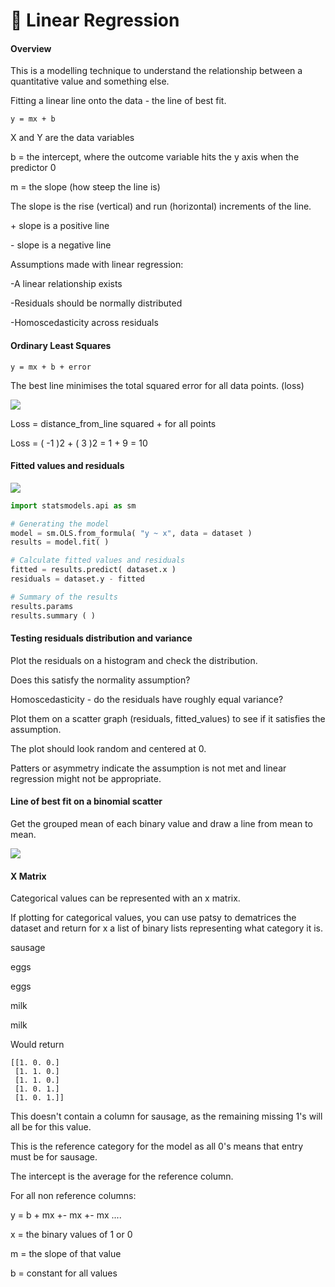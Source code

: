 # 🎲 Linear Regression

#### Overview

This is a modelling technique to understand the relationship between a quantitative value and something else.

Fitting a linear line onto the data - the line of best fit.

```
y = mx + b
```

X and Y are the data variables

b = the intercept, where the outcome variable hits the y axis when the predictor 0

m = the slope (how steep the line is)

The slope is the rise (vertical) and run (horizontal) increments of the line.

\+ slope is a positive line

\- slope is a negative line

Assumptions made with linear regression:

\-A linear relationship exists

\-Residuals should be normally distributed

\-Homoscedasticity across residuals

#### Ordinary Least Squares

```
y = mx + b + error
```

The best line minimises the total squared error for all data points. (loss)

![](https://t20664121.p.clickup-attachments.com/t20664121/7ee82c15-ac6a-469e-83e3-bc5120646f96/image.png)

Loss = distance\_from\_line squared + for all points

Loss = ( -1 )2 + ( 3 )2 = 1 + 9 = 10

#### Fitted values and residuals

![](https://t20664121.p.clickup-attachments.com/t20664121/10d7f702-9c48-4dad-a69e-9a46db879291/image.png)

```python
import statsmodels.api as sm

# Generating the model
model = sm.OLS.from_formula( "y ~ x", data = dataset )
results = model.fit( )

# Calculate fitted values and residuals
fitted = results.predict( dataset.x )
residuals = dataset.y - fitted

# Summary of the results
results.params
results.summary ( )
```

####

#### Testing residuals distribution and variance

Plot the residuals on a histogram and check the distribution.

Does this satisfy the normality assumption?

Homoscedasticity - do the residuals have roughly equal variance?

Plot them on a scatter graph (residuals, fitted\_values) to see if it satisfies the assumption.

The plot should look random and centered at 0.

Patters or asymmetry indicate the assumption is not met and linear regression might not be appropriate.

#### Line of best fit on a binomial scatter

Get the grouped mean of each binary value and draw a line from mean to mean.

![](https://t20664121.p.clickup-attachments.com/t20664121/f3120b66-a239-42ee-93df-843eda36c89b/image.png)

#### X Matrix

Categorical values can be represented with an x matrix.

If plotting for categorical values, you can use patsy to dematrices the dataset and return for x a list of binary lists representing what category it is.

sausage

eggs

eggs

milk

milk

Would return

```
[[1. 0. 0.]
 [1. 1. 0.]
 [1. 1. 0.]
 [1. 0. 1.]
 [1. 0. 1.]]
```

This doesn't contain a column for sausage, as the remaining missing 1's will all be for this value.

This is the reference category for the model as all 0's means that entry must be for sausage.

The intercept is the average for the reference column.

For all non reference columns:

y = b + mx +- mx +- mx ....

x = the binary values of 1 or 0

m = the slope of that value

b = constant for all values
